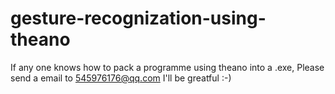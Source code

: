 gesture-recognization-using-theano
==================================

If any one knows how to pack a programme using theano into a .exe, Please send a email to 545976176@qq.com I'll be greatful :-)
